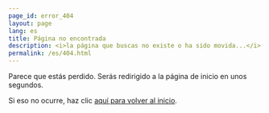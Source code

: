 ```yaml
---
page_id: error_404
layout: page
lang: es
title: Página no encontrada
description: <i>la página que buscas no existe o ha sido movida...</i>
permalink: /es/404.html
---
```


<p>Parece que estás perdido. Serás redirigido a la página de inicio en unos segundos.</p>
<p>Si eso no ocurre, haz clic <a href="/es/">aquí para volver al inicio</a>.</p>

<script>
  setTimeout(() => {
    window.location.replace('/');
  }, 7000);
</script>
